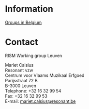 # Information

[Groups in Belgium](/working-groups/belgium/home.html)

# Contact

RISM Working group Leuven

Mariet Calsius  
Resonant vzw  
Centrum voor Vlaams Muzikaal Erfgoed  
Parijsstraat 72 B  
B-3000 Leuven  
Telephone: +32 16 32 99 54  
Fax: +32 16 32 99 53  
E-mail: [mariet.calsius@resonant.be](mailto:mariet.calsius@resonant.be)
